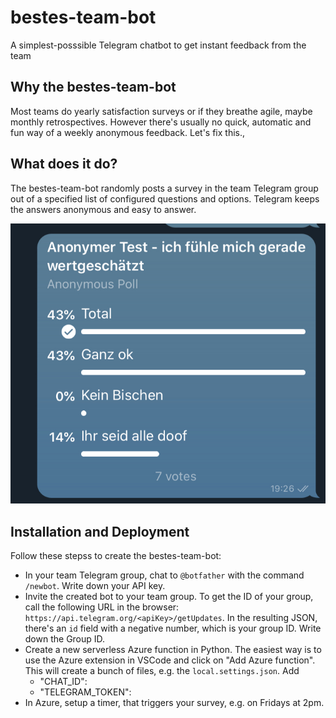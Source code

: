 # bestes-team-bot

A simplest-posssible Telegram chatbot to get instant feedback from the team

## Why the bestes-team-bot

Most teams do yearly satisfaction surveys or if they breathe agile, maybe monthly retrospectives. However there's usually no quick, automatic and fun way of a weekly anonymous feedback. Let's fix this.,

## What does it do?

The bestes-team-bot randomly posts a survey in the team Telegram group out of a specified list of configured questions and options. Telegram keeps the answers anonymous and easy to answer.

![Screenshot of the bot](./images/demo.jpg)

## Installation and Deployment

Follow these stepss to create the bestes-team-bot:

- In your team Telegram group, chat to `@botfather` with the command `/newbot`. Write down your API key.
- Invite the created bot to your team group. To get the ID of your group, call the following URL in the browser: `https://api.telegram.org/<apiKey>/getUpdates`. In the resulting JSON, there's an `id` field with a negative number, which is your group ID. Write down the Group ID.
- Create a new serverless Azure function in Python. The easiest way is to use the Azure extension in VSCode and click on "Add Azure function". This will create a bunch of files, e.g. the `local.settings.json`. Add
  - "CHAT_ID": <group ID>
  - "TELEGRAM_TOKEN": <API token>
- In Azure, setup a timer, that triggers your survey, e.g. on Fridays at 2pm.
